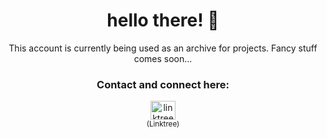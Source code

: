 <h1 align="center">hello there! 👋</h1>
<p align="center">This account is currently being used as an archive for projects. Fancy stuff comes soon...</p>

<h3 align="center">Contact and connect here:</h3>
<p align="center">
  <a href="https://linktr.ee/enscribe" target="blank"><img align="center" src="https://res.cloudinary.com/crunchbase-production/image/upload/c_lpad,f_auto,q_auto:eco,dpr_1/h90nveymaytblh5fldz8" alt="linktree" height="30" width="40" /></a></br>
  <sub>(Linktree)</sub>
</p>
